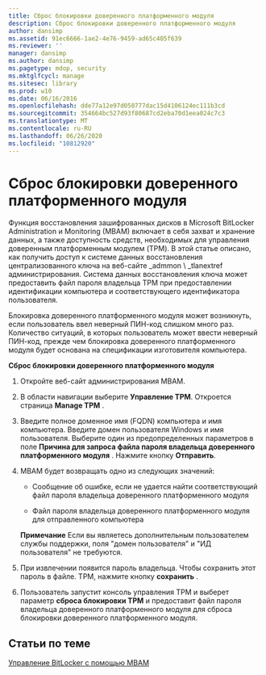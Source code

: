 ```yaml
---
title: Сброс блокировки доверенного платформенного модуля
description: Сброс блокировки доверенного платформенного модуля
author: dansimp
ms.assetid: 91ec6666-1ae2-4e76-9459-ad65c405f639
ms.reviewer: ''
manager: dansimp
ms.author: dansimp
ms.pagetype: mdop, security
ms.mktglfcycl: manage
ms.sitesec: library
ms.prod: w10
ms.date: 06/16/2016
ms.openlocfilehash: dde77a12e97d050777dac15d4106124ec111b3cd
ms.sourcegitcommit: 354664bc527d93f80687cd2eba70d1eea024c7c3
ms.translationtype: MT
ms.contentlocale: ru-RU
ms.lasthandoff: 06/26/2020
ms.locfileid: "10812920"
---
```

# Сброс блокировки доверенного платформенного модуля


Функция восстановления зашифрованных дисков в Microsoft BitLocker Administration и Monitoring (MBAM) включает в себя захват и хранение данных, а также доступность средств, необходимых для управления доверенным платформенным модулем (TPM). В этой статье описано, как получить доступ к системе данных восстановления централизованного ключа на веб-сайте _admmon \ _tlanextref администрирования. Система данных восстановления ключа может предоставить файл пароля владельца TPM при предоставлении идентификации компьютера и соответствующего идентификатора пользователя.

Блокировка доверенного платформенного модуля может возникнуть, если пользователь ввел неверный ПИН-код слишком много раз. Количество ситуаций, в которых пользователь может ввести неверный ПИН-код, прежде чем блокировка доверенного платформенного модуля будет основана на спецификации изготовителя компьютера.

**Сброс блокировки доверенного платформенного модуля**

1.  Откройте веб-сайт администрирования MBAM.

2.  В области навигации выберите **Управление TPM**. Откроется страница **Manage TPM** .

3.  Введите полное доменное имя (FQDN) компьютера и имя компьютера. Введите домен пользователя Windows и имя пользователя. Выберите один из предопределенных параметров в поле **Причина для запроса файла пароля владельца доверенного платформенного модуля** . Нажмите кнопку **Отправить**.

4.  MBAM будет возвращать одно из следующих значений:

    -   Сообщение об ошибке, если не удается найти соответствующий файл пароля владельца доверенного платформенного модуля

    -   Файл пароля владельца доверенного платформенного модуля для отправленного компьютера

    **Примечание**  Если вы являетесь дополнительным пользователем службы поддержки, поля "домен пользователя" и "ИД пользователя" не требуются.

     

5.  При извлечении появится пароль владельца. Чтобы сохранить этот пароль в файле. TPM, нажмите кнопку **сохранить** .

6.  Пользователь запустит консоль управления TPM и выберет параметр **сброса блокировки TPM** и предоставит файл пароля владельца доверенного платформенного модуля для сброса блокировки доверенного платформенного модуля.

## Статьи по теме


[Управление BitLocker с помощью MBAM](performing-bitlocker-management-with-mbam.md)

 

 





